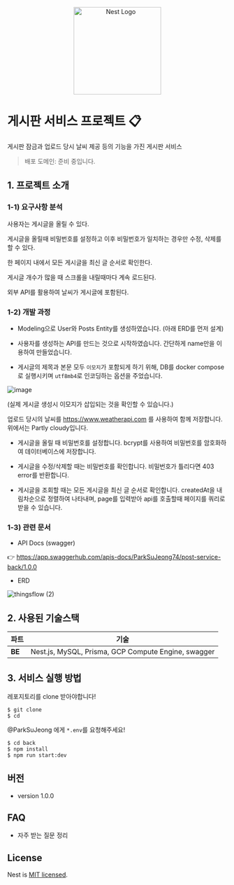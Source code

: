 <p align="center">
  <a href="http://nestjs.com/" target="blank"><img src="https://nestjs.com/img/logo-small.svg" width="200" alt="Nest Logo" /></a>
</p>

[circleci-image]: https://img.shields.io/circleci/build/github/nestjs/nest/master?token=abc123def456
[circleci-url]: https://circleci.com/gh/nestjs/nest

# 게시판 서비스 프로젝트 📋

게시판 잠금과 업로드 당시 날씨 제공 등의 기능을 가진 게시판 서비스

> 배포 도메인: 준비 중입니다.

## 1. 프로젝트 소개

### 1-1) 요구사항 분석

사용자는 게시글을 올릴 수 있다.

게시글을 올릴때 비밀번호를 설정하고 이후 비밀번호가 일치하는 경우만 수정, 삭제를 할 수 있다.

한 페이지 내에서 모든 게시글을 최신 글 순서로 확인한다.

게시글 개수가 많을 때 스크롤을 내릴때마다 계속 로드된다.

외부 API를 활용하여 날씨가 게시글에 포함된다.

### 1-2) 개발 과정

- Modeling으로 User와 Posts Entity를 생성하였습니다. (아래 ERD를 먼저 설계)

- 사용자를 생성하는 API를 만드는 것으로 시작하였습니다. 간단하게 name만을 이용하여 만들었습니다.

- 게시글의 제목과 본문 모두 `이모지`가 포함되게 하기 위해, DB를 docker compose로 실행시키며 `utf8mb4`로 인코딩하는 옵션을 주었습니다.

![image](https://user-images.githubusercontent.com/71163016/188588374-f0a73a74-ce59-4f9e-920b-9204e464d99e.png)

(실제 게시글 생성시 이모지가 삽입되는 것을 확인할 수 있습니다.)

업로드 당시의 날씨를 https://www.weatherapi.com 를 사용하여 함께 저장합니다. 위에서는 Partly cloudy입니다.

- 게시글을 올릴 때 비밀번호를 설정합니다. bcrypt를 사용하여 비밀번호를 암호화하여 데이터베이스에 저장합니다.

- 게시글을 수정/삭제할 때는 비밀번호를 확인합니다. 비밀번호가 틀리다면 403 error를 반환합니다.

- 게시글을 조회할 때는 모든 게시글을 최신 글 순서로 확인합니다. createdAt을 내림차순으로 정렬하여 나타내며, page를 입력받아 api를 호출할때 페이지를 쿼리로 받을 수 있습니다.

### 1-3) 관련 문서

- API Docs (swagger)

👉 https://app.swaggerhub.com/apis-docs/ParkSuJeong74/post-service-back/1.0.0

- ERD

![thingsflow (2)](https://user-images.githubusercontent.com/71163016/188589260-4d3a5461-c5bd-48f0-a0af-e39780d786e6.png)

## 2. 사용된 기술스택

| 파트   | 기술                                                |
| ------ | --------------------------------------------------- |
| **BE** | Nest.js, MySQL, Prisma, GCP Compute Engine, swagger |

## 3. 서비스 실행 방법

레포지토리를 clone 받아야합니다!

```shell
$ git clone
$ cd
```

@ParkSuJeong 에게 `*.env`를 요청해주세요!

```shell
$ cd back
$ npm install
$ npm run start:dev
```

## 버전

- version 1.0.0

## FAQ

- 자주 받는 질문 정리

## License

Nest is [MIT licensed](LICENSE).
